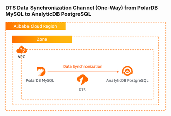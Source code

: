 ### DTS Data Synchronization Channel (One-Way) from PolarDB MySQL to AnalyticDB PostgreSQL

![image.png](https://github.com/alibabacloud-howto/terraform-templates/raw/master/terraform-alicloud-db-samples/dts/data_synchronization/polardbm-adbpg/images/archi.png)
